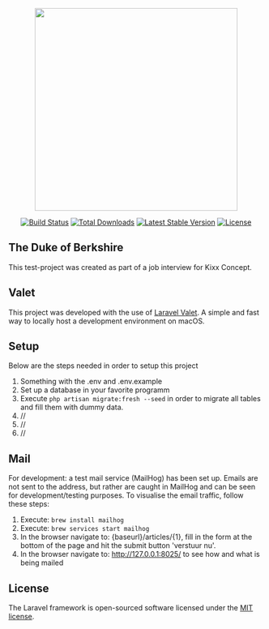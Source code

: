 <p align="center"><a href="https://laravel.com" target="_blank"><img src="https://raw.githubusercontent.com/laravel/art/master/logo-lockup/5%20SVG/2%20CMYK/1%20Full%20Color/laravel-logolockup-cmyk-red.svg" width="400"></a></p>

<p align="center">
<a href="https://travis-ci.org/laravel/framework"><img src="https://travis-ci.org/laravel/framework.svg" alt="Build Status"></a>
<a href="https://packagist.org/packages/laravel/framework"><img src="https://img.shields.io/packagist/dt/laravel/framework" alt="Total Downloads"></a>
<a href="https://packagist.org/packages/laravel/framework"><img src="https://img.shields.io/packagist/v/laravel/framework" alt="Latest Stable Version"></a>
<a href="https://packagist.org/packages/laravel/framework"><img src="https://img.shields.io/packagist/l/laravel/framework" alt="License"></a>
</p>

## The Duke of Berkshire
This test-project was created as part of a job interview for Kixx Concept.


## Valet
This project was developed with the use of [Laravel Valet](https://laravel.com/docs/9.x/valet). A simple and fast way to locally host a development environment on macOS.


## Setup
Below are the steps needed in order to setup this project
1. Something with the .env and .env.example
2. Set up a database in your favorite programm
3. Execute ```php artisan migrate:fresh --seed``` in order to migrate all tables and fill them with dummy data.
4. //
5. //
6. //


## Mail
For development: a test mail service (MailHog) has been set up. Emails are not sent to the address, but rather are caught in MailHog and can be seen for development/testing purposes. To visualise the email traffic, follow these steps:
1. Execute: ```brew install mailhog```
2. Execute: ```brew services start mailhog```
3. In the browser navigate to: {baseurl}/articles/{1}, fill in the form at the bottom of the page and hit the submit button 'verstuur nu'.
4. In the browser navigate to: http://127.0.0.1:8025/ to see how and what is being mailed


## License
The Laravel framework is open-sourced software licensed under the [MIT license](https://opensource.org/licenses/MIT).
